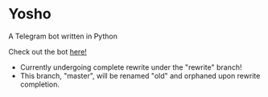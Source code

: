 # Yosho 
A Telegram bot written in Python

Check out the bot [here!](https://t.me/Yosho_bot)

+ Currently undergoing complete rewrite under the "rewrite" branch!
+ This branch, "master", will be renamed "old" and orphaned upon rewrite completion.
